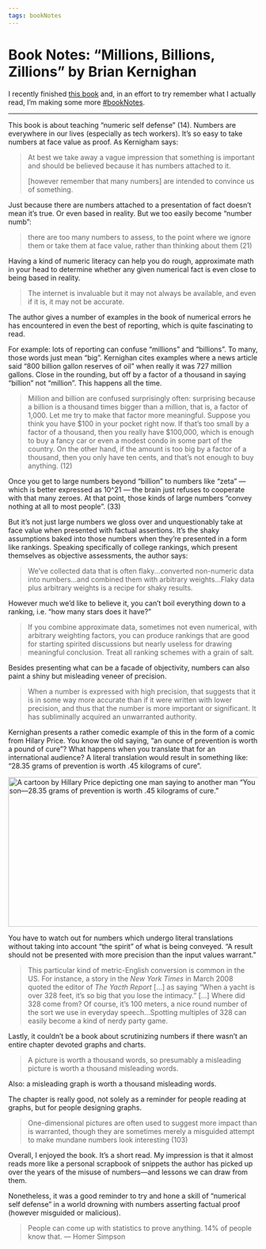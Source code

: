 ```yaml
---
tags: bookNotes
---
```


# Book Notes: “Millions, Billions, Zillions” by Brian Kernighan

I recently finished [this book](https://bookshop.org/books/millions-billions-zillions-defending-yourself-in-a-world-of-too-many-numbers/9780691209098) and, in an effort to try remember what I actually read, I’m making some more [#bookNotes](https://blog.jim-nielsen.com/tags#bookNotes).

---

This book is about teaching “numeric self defense” (14). Numbers are everywhere in our lives (especially as tech workers). It’s so easy to take numbers at face value as proof. As Kernigham says:

> At best we take away a vague impression that something is important and should be believed because it has numbers attached to it.
> 
> [however remember that many numbers] are intended to convince us of something.

Just because there are numbers attached to a presentation of fact doesn’t mean it’s true. Or even based in reality. But we too easily become “number numb”:

> there are too many numbers to assess, to the point where we ignore them or take them at face value, rather than thinking about them (21)

Having a kind of numeric literacy can help you do rough, approximate math in your head to determine whether any given numerical fact is even close to being based in reality.

> The internet is invaluable but it may not always be available, and even if it is, it may not be accurate.

The author gives a number of examples in the book of numerical errors he has encountered in even the best of reporting, which is quite fascinating to read.

For example: lots of reporting can confuse “millions” and “billions”. To many, those words just mean “big”. Kernighan cites examples where a news article said “800 billion gallon reserves of oil” when really it was 727 million gallons. Close in the rounding, but off by a factor of a thousand in saying “billion” not “million”. This happens all the time.

> Million and billion are confused surprisingly often: surprising because a billion is a thousand times bigger than a million, that is, a factor of 1,000. Let me try to make that factor more meaningful. Suppose you think you have $100 in your pocket right now. If that’s too small by a factor of a thousand, then you really have $100,000, which is enough to buy a fancy car or even a modest condo in some part of the country. On the other hand, if the amount is too big by a factor of a thousand, then you only have ten cents, and that’s not enough to buy anything. (12)

Once you get to large numbers beyond “billion” to numbers like “zeta” — which is better expressed as 10^21 — the brain just refuses to cooperate with that many zeroes. At that point, those kinds of large numbers “convey nothing at all to most people”. (33)

But it’s not just large numbers we gloss over and unquestionably take at face value when presented with factual assertions. It’s the shaky assumptions baked into those numbers when they’re presented in a form like rankings. Speaking specifically of college rankings, which present themselves as objective assessments, the author says:

> We’ve collected data that is often flaky...converted non-numeric data into numbers...and combined them with arbitrary weights...Flaky data plus arbitrary weights is a recipe for shaky results.

However much we’d like to believe it, you can’t boil everything down to a ranking, i.e. “how many stars does it have?”

> If you combine approximate data, sometimes not even numerical, with arbitrary weighting factors, you can produce rankings that are good for starting spirited discussions but nearly useless for drawing meaningful conclusion. Treat all ranking schemes with a grain of salt.

Besides presenting what can be a facade of objectivity, numbers can also paint a shiny but misleading veneer of precision.

> When a number is expressed with high precision, that suggests that it is in some way more accurate than if it were written with lower precision, and thus that the number is more important or significant. It has subliminally acquired an unwarranted authority.

Kernighan presents a rather comedic example of this in the form of a comic from Hilary Price. You know the old saying, “an ounce of prevention is worth a pound of cure”? What happens when you translate that for an international audience? A literal translation would result in something like: “28.35 grams of prevention is worth .45 kilograms of cure”.

<img src="https://cdn.jim-nielsen.com/blog/2022/millions-billions-zillions-cartoon.jpg" width="637" height="302" alt="A cartoon by Hillary Price depicting one man saying to another man “You know what they say son—28.35 grams of prevention is worth .45 kilograms of cure.”" /> 

You have to watch out for numbers which undergo literal translations without taking into account “the spirit” of what is being conveyed. “A result should not be presented with more precision than the input values warrant.”

> This particular kind of metric-English conversion is common in the US. For instance, a story in the _New York Times_ in March 2008 quoted the editor of _The Yacth Report_ […] as saying “When a yacht is over 328 feet, it’s so big that you lose the intimacy.” […] Where did 328 come from? Of course, it’s 100 meters, a nice round number of the sort we use in everyday speech…Spotting multiples of 328 can easily become a kind of nerdy party game.

Lastly, it couldn’t be a book about scrutinizing numbers if there wasn’t an entire chapter devoted graphs and charts.

> A picture is worth a thousand words, so presumably a misleading picture is worth a thousand misleading words.

Also: a misleading graph is worth a thousand misleading words.

The chapter is really good, not solely as a reminder for people reading at graphs, but for people designing graphs.

> One-dimensional pictures are often used to suggest more impact than is warranted, though they are sometimes merely a misguided attempt to make mundane numbers look interesting (103)

Overall, I enjoyed the book. It’s a short read. My impression is that it almost reads more like a personal scrapbook of snippets the author has picked up over the years of the misuse of numbers—and lessons we can draw from them.

Nonetheless, it was a good reminder to try and hone a skill of “numerical self defense” in a world drowning with numbers asserting factual proof (however misguided or malicious).

> People can come up with statistics to prove anything. 14% of people know that. — Homer Simpson


